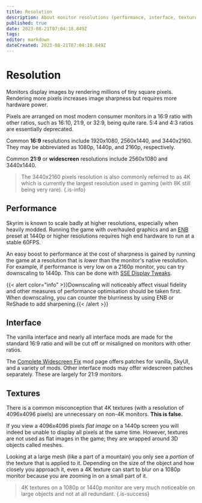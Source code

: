 ```yaml
---
title: Resolution
description: About monitor resolutions (performance, interface, textures)
published: true
date: 2023-08-21T07:04:18.849Z
tags: 
editor: markdown
dateCreated: 2023-08-21T07:04:18.849Z
---
```


# Resolution

Monitors display images by rendering millions of tiny square pixels. Rendering more pixels increases image sharpness but requires more hardware power.

Pixels are arranged on most modern consumer monitors in a 16:9 ratio with other ratios, such as 16:10, 21:9, or 32:9, being quite rare. 5:4 and 4:3 ratios are essentially deprecated.

Common **16:9** resolutions include 1920x1080, 2560x1440, and 3440x2160. They may be abbreviated as 1080p, 1440p, and 2160p, respectively.

Common **21:9** or **widescreen** resolutions include 2560x1080 and 3440x1440.

> The 3440x2160 pixels resolution is also commonly referred to as 4K which is currently the largest resolution used in gaming (with 8K still being very rare).
{.is-info}

## Performance

Skyrim is known to scale badly at higher resolutions, especially when heavily modded. Running the game with overhauled graphics and an [ENB](/mods/enbseries/) preset at 1440p or higher resolutions requires high end hardware to run at a stable 60FPS.

An easy boost to performance at the cost of sharpness is gained by running the game at a resolution that is *lower* than the monitor's native resolution. For example, if performance is very low on a 2160p monitor, you can try downscaling to 1440p. This can be done with [SSE Display Tweaks](/mods/essentials/#sse-display-tweaks).

{{< alert color="info" >}}Downscaling will noticeably affect visual fidelity and other measures of performance optimisation should be taken first. When downscaling, you can counter the blurriness by using ENB or ReShade to add sharpening.{{< /alert >}}

## Interface

The vanilla interface and nearly all interface mods are made for the standard 16:9 ratio and will be cut off or misaligned on monitors with other ratios.

The [Complete Widescreen Fix](https://www.nexusmods.com/skyrimspecialedition/mods/1778) mod page offers patches for vanilla, SkyUI, and a variety of mods. Other interface mods may offer widescreen patches separately. These are largely for 21:9 monitors.

## Textures

There is a common misconception that 4K textures (with a resolution of 4096x4096 pixels) are unnecessary on non-4K monitors. **This is false.**

If you view a 4096x4096 pixels *flat image* on a 1440p screen you will indeed be unable to display all pixels at the same time. However, textures are not used as flat images in the game; they are wrapped around 3D objects called meshes.

Looking at a large mesh (like a part of a mountain) you only see a *portion* of the texture that is applied to it. Depending on the size of the object and how closely you approach it, even a 4K texture can start to blur on a 1080p monitor because you are zooming in on a small part of it.

> 4K textures on a 1080p or 1440p monitor are very much noticeable on large objects and not at all redundant.
{.is-success}